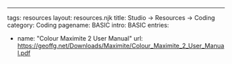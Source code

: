 ---
tags: resources
layout: resources.njk
title: Studio → Resources → Coding
category: Coding
pagename: BASIC
intro: BASIC
entries:
  - name: "Colour Maximite 2 User Manual"
    url: https://geoffg.net/Downloads/Maximite/Colour_Maximite_2_User_Manual.pdf